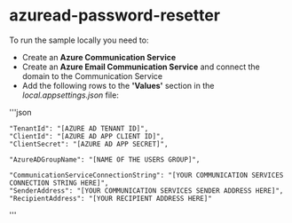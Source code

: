 # azuread-password-resetter

To run the sample locally you need to:
* Create an **Azure Communication Service**
* Create an **Azure Email Communication Service** and connect the domain to the Communication Service
* Add the following rows to the **'Values'** section in the *local.appsettings.json* file:

'''json

    "TenantId": "[AZURE AD TENANT ID]",
    "ClientId": "[AZURE AD APP CLIENT ID]",
    "ClientSecret": "[AZURE AD APP SECRET]",

    "AzureADGroupName": "[NAME OF THE USERS GROUP]",

    "CommunicationServiceConnectionString": "[YOUR COMMUNICATION SERVICES CONNECTION STRING HERE]",
    "SenderAddress": "[YOUR COMMUNICATION SERVICES SENDER ADDRESS HERE]",
    "RecipientAddress": "[YOUR RECIPIENT ADDRESS HERE]"
    
'''